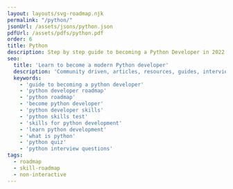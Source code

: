 ```yaml
---
layout: layouts/svg-roadmap.njk
permalink: "/python/"
jsonUrl: /assets/jsons/python.json
pdfUrl: /assets/pdfs/python.pdf
order: 6
title: Python
description: Step by step guide to becoming a Python Developer in 2022
seo:
  title: 'Learn to become a modern Python developer'
  description: 'Community driven, articles, resources, guides, interview questions, quizzes for python development. Learn to become a modern Python developer by following the steps, skills, resources and guides listed in this roadmap.'
  keywords:
    - 'guide to becoming a python developer'
    - 'python developer roadmap'
    - 'python roadmap'
    - 'become python developer'
    - 'python developer skills'
    - 'python skills test'
    - 'skills for python development'
    - 'learn python development'
    - 'what is python'
    - 'python quiz'
    - 'python interview questions'
tags:
  - roadmap
  - skill-roadmap
  - non-interactive
---
```


